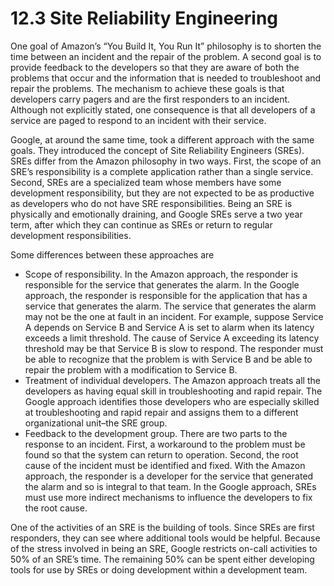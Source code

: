 # 12.3 Site Reliability Engineering
One goal of Amazon’s “You Build It, You Run It” philosophy is to shorten the time between an incident and the repair of the problem. A second goal is to provide feedback to the developers so that they are aware of both the problems that occur and the information that is needed to troubleshoot and repair the problems. The mechanism to achieve these goals is that developers carry pagers and are the first responders to an incident. Although not explicitly stated, one consequence is that all developers of a service are paged to respond to an incident with their service.

Google, at around the same time, took a different approach with the same goals. They introduced the concept of Site Reliability Engineers (SREs). SREs differ from the Amazon philosophy in two ways. First, the scope of an SRE’s responsibility is a complete application rather than a single service. Second, SREs are a specialized team whose members have some development responsibility, but they are not expected to be as productive as developers who do not have SRE responsibilities. Being an SRE is physically and emotionally draining, and Google SREs serve a two year term, after which they can continue as SREs or return to regular development responsibilities.

Some differences between these approaches are
- Scope of responsibility. In the Amazon approach, the responder is responsible for the service that generates the alarm. In the Google approach, the responder is responsible for the application that has a service that generates the alarm. The service that generates the alarm may not be the one at fault in an incident. For example, suppose Service A depends on Service B and Service A is set to alarm when its latency exceeds a limit threshold. The cause of Service A exceeding its latency threshold may be that Service B is slow to respond. The responder must be able to recognize that the problem is with Service B and be able to repair the problem with a modification to Service B.
- Treatment of individual developers. The Amazon approach treats all the developers as having equal skill in troubleshooting and rapid repair. The Google approach identifies those developers who are especially skilled at troubleshooting and rapid repair and assigns them to a different organizational unit–the SRE group.
- Feedback to the development group. There are two parts to the response to an incident. First, a workaround to the problem must be found so that the system can return to operation. Second, the root cause of the incident must be identified and fixed. With the Amazon approach, the responder is a developer for the service that generated the alarm and so is integral to that team. In the Google approach, SREs must use more indirect mechanisms to influence the developers to fix the root cause.

One of the activities of an SRE is the building of tools. Since SREs are first responders, they can see where additional tools would be helpful. Because of the stress involved in being an SRE, Google restricts on-call activities to 50% of an SRE’s time. The remaining 50% can be spent either developing tools for use by SREs or doing development within a development team.

